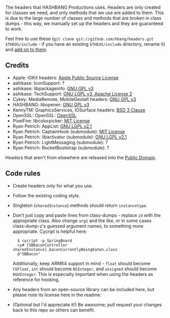 The headers that HASHBANG Productions uses. Headers are only created for classes we need, and only methods that we use are added to them. This is due to the large number of classes and methods that are broken in class dumps - this way, we manually set up the headers and they are guaranteed to work.

Feel free to use these (`git clone git://github.com/hbang/headers.git $THEOS/include` - if you have an existing `$THEOS/include` directory, rename it) and [add on to them](https://github.com/hbang/headers/pulls).

## Credits
* Apple: IOKit headers: [Apple Public Source License](https://opensource.apple.com/license/apsl/)
* ashikase: IconSupport: ?
* ashikase: libpackageinfo: [GNU GPL v3](https://github.com/ashikase/libpackageinfo/blob/master/LICENSE)
* ashikase: TechSupport: [GNU LGPL v3, Apache License 2](https://github.com/ashikase/TechSupport/blob/master/LICENSE)
* Cykey: MediaRemote, MobileGestalt headers: [GNU GPL v3](https://github.com/Cykey/ios-reversed-headers/blob/master/LICENSE.txt)
* HASHBANG: libopener: [GNU GPL v3](https://www.gnu.org/copyleft/gpl.html)
* KennyTM: GraphicsServices, IOSurface headers: [BSD 3 Clause](http://opensource.org/licenses/BSD-3-Clause)
* OpenSSL: OpenSSL: [OpenSSL](https://www.openssl.org/source/license.html)
* PixelFire: libcolorpicker: [MIT License](http://git.pixelfiredev.com/pixelfire/libcolorpicker/blob/master/LICENSE.md)
* Ryan Petrich: AppList: [GNU LGPL v2.1](https://github.com/rpetrich/AppList/blob/master/LICENSE)
* Ryan Petrich: CaptainHook (submodule): [MIT License](http://mit-license.org/)
* Ryan Petrich: libactivator (submodule): [GNU LGPL v2.1](https://www.gnu.org/licenses/old-licenses/lgpl-2.1.html)
* Ryan Petrich: LightMessaging (submodule): ?
* Ryan Petrich: RocketBootstrap (submodule): ?

Headers that aren't from elsewhere are released into the [Public Domain](LICENSE.md).

## Code rules
* Create headers only for what you use.
* Follow the existing coding style.
* Singleton (`sharedInstance`) methods should return `instancetype`.
* Don't just copy and paste lines from class-dumps - replace `id` with the appropriate class. Also change `arg1` and the like, or in some cases class-dump-z's guessed argument names, to something more appropriate. Cycript is helpful here:

        $ cycript -p SpringBoard
        cy# [SBBaconController sharedInstance].baconCurrentlyBeingEaten.class
        @"SBBacon"

    Additionally, keep ARM64 support in mind - `float` should become `CGFloat`, `int` should become `NSInteger`, and `unsigned` should become `NSUInteger`. This is especially important when using the headers as reference for hooking.
* Any headers from an open-source library can be included here, but please note its license here in the readme.
* (Optional but I'd appreciate it!) Be awesome; pull request your changes back to this repo so others can benefit.

